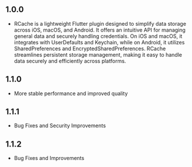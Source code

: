 ## 1.0.0

* RCache is a lightweight Flutter plugin designed to simplify data storage across iOS, macOS, and Android. It offers an intuitive API for managing general data and securely handling credentials. On iOS and macOS, it integrates with UserDefaults and Keychain, while on Android, it utilizes SharedPreferences and EncryptedSharedPreferences. RCache streamlines persistent storage management, making it easy to handle data securely and efficiently across platforms.

## 1.1.0
* More stable performance and improved quality

## 1.1.1
* Bug Fixes and Security Improvements

## 1.1.2
* Bug Fixes and Improvements